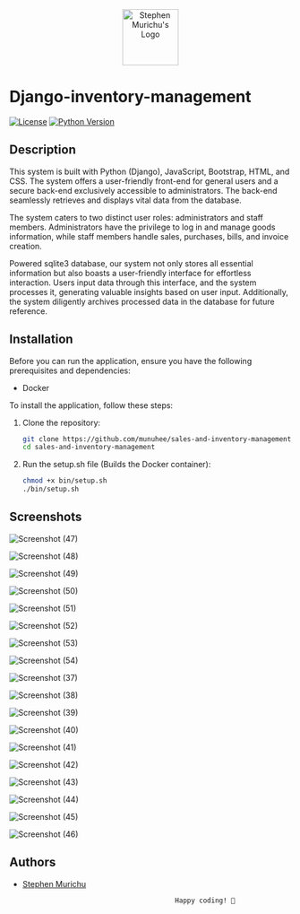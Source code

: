 
<div align="center">
  <img src="https://res.cloudinary.com/murste/image/upload/v1698907632/stevolve_x8ioeu.png" alt="Stephen Murichu's Logo" width="100" />
</div>

# Django-inventory-management
[![License](https://img.shields.io/badge/License-MIT-blue.svg)](https://opensource.org/licenses/Apache-2.0)
[![Python Version](https://img.shields.io/badge/Python-3.10-green)](https://www.python.org/downloads/)

## Description
This system is built with Python (Django), JavaScript, Bootstrap, HTML, and CSS. The system offers a user-friendly front-end for general users and a secure back-end exclusively accessible to administrators. The back-end seamlessly retrieves and displays vital data from the database.

The system caters to two distinct user roles: administrators and staff members. Administrators have the privilege to log in and manage goods information, while staff members handle sales, purchases, bills, and invoice creation.

Powered sqlite3 database, our system not only stores all essential information but also boasts a user-friendly interface for effortless interaction. Users input data through this interface, and the system processes it, generating valuable insights based on user input. Additionally, the system diligently archives processed data in the database for future reference.

## Installation

Before you can run the application, ensure you have the following prerequisites and dependencies:

- Docker

To install the application, follow these steps:

1. Clone the repository:

   ```bash
   git clone https://github.com/munuhee/sales-and-inventory-management.git
   cd sales-and-inventory-management
   
2. Run the setup.sh file (Builds the Docker container):

    ```bash
    chmod +x bin/setup.sh
    ./bin/setup.sh

## Screenshots

![Screenshot (47)](https://user-images.githubusercontent.com/51537638/218985189-8ca2046e-02a8-4c8b-8243-0027fbfd728c.png)

![Screenshot (48)](https://user-images.githubusercontent.com/51537638/218985199-dfd74679-006a-4fe7-bd9a-fc1f244b8a5f.png)

![Screenshot (49)](https://user-images.githubusercontent.com/51537638/218985218-2c00c2f4-bf8a-4ab0-88cf-b374bcf1cdb2.png)

![Screenshot (50)](https://user-images.githubusercontent.com/51537638/218985221-3af9c58f-1015-4e3d-99b6-a93f1586d5aa.png)

![Screenshot (51)](https://user-images.githubusercontent.com/51537638/218985224-544832e1-938e-4b18-aec8-2efe8f55415e.png)

![Screenshot (52)](https://user-images.githubusercontent.com/51537638/218985242-e52fe221-3fb7-4393-b205-8d930f673037.png)

![Screenshot (53)](https://user-images.githubusercontent.com/51537638/218985248-2a2864a1-7b07-40b0-ab28-fdb3d40b0742.png)

![Screenshot (54)](https://user-images.githubusercontent.com/51537638/218985262-ce21da7e-dc14-47f2-b31d-94de04b49bb7.png)

![Screenshot (37)](https://user-images.githubusercontent.com/51537638/218985266-2bdf70a6-8f41-4e07-bafb-3cb97562ef85.png)

![Screenshot (38)](https://user-images.githubusercontent.com/51537638/218985272-1773c6af-db04-4221-9149-8b56f50638df.png)

![Screenshot (39)](https://user-images.githubusercontent.com/51537638/218985280-7a6a8116-6cdb-4281-9aae-a036a0c42157.png)

![Screenshot (40)](https://user-images.githubusercontent.com/51537638/218985289-d50e317c-a4c8-4546-88c9-b71a03e0cb37.png)

![Screenshot (41)](https://user-images.githubusercontent.com/51537638/218985303-a61516c4-b28d-4807-909e-761d820dc60c.png)

![Screenshot (42)](https://user-images.githubusercontent.com/51537638/218985321-fe56bfcf-2498-4ed0-bc7c-1611b7e9b2cd.png)

![Screenshot (43)](https://user-images.githubusercontent.com/51537638/218985330-ba9eea5c-ee39-4f5c-8cd4-5e9fadeb4e24.png)

![Screenshot (44)](https://user-images.githubusercontent.com/51537638/218985343-5dcb504a-0096-4138-9572-0f293ef25d98.png)

![Screenshot (45)](https://user-images.githubusercontent.com/51537638/218985351-356f0f61-f3e5-480b-ab88-9818cbfb91c1.png)

![Screenshot (46)](https://user-images.githubusercontent.com/51537638/218985357-fc0e7f3b-5729-4a32-95b3-c016aa48c219.png)


## Authors

- [Stephen Murichu](https://github.com/munuhee)

                                            Happy coding! 🚀
